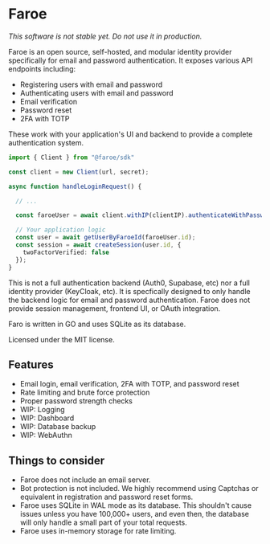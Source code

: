 # Faroe

*This software is not stable yet. Do not use it in production.*

Faroe is an open source, self-hosted, and modular identity provider specifically for email and password authentication. It exposes various API endpoints including:

- Registering users with email and password
- Authenticating users with email and password
- Email verification
- Password reset
- 2FA with TOTP

These work with your application's UI and backend to provide a complete authentication system.

```ts
import { Client } from "@faroe/sdk"

const client = new Client(url, secret);

async function handleLoginRequest() {

  // ...

  const faroeUser = await client.withIP(clientIP).authenticateWithPassword(email, password);

  // Your application logic
  const user = await getUserByFaroeId(faroeUser.id);
  const session = await createSession(user.id, {
    twoFactorVerified: false
  });
}
```

This is not a full authentication backend (Auth0, Supabase, etc) nor a full identity provider (KeyCloak, etc). It is specfically designed to only handle the backend logic for email and password authentication. Faroe does not provide session management, frontend UI, or OAuth integration.

Faro is written in GO and uses SQLite as its database.

Licensed under the MIT license.

## Features

- Email login, email verification, 2FA with TOTP, and password reset
- Rate limiting and brute force protection
- Proper password strength checks
- WIP: Logging
- WIP: Dashboard
- WIP: Database backup
- WIP: WebAuthn

## Things to consider

- Faroe does not include an email server.
- Bot protection is not included. We highly recommend using Captchas or equivalent in registration and password reset forms.
- Faroe uses SQLite in WAL mode as its database. This shouldn't cause issues unless you have 100,000+ users, and even then, the database will only handle a small part of your total requests.
- Faroe uses in-memory storage for rate limiting.
